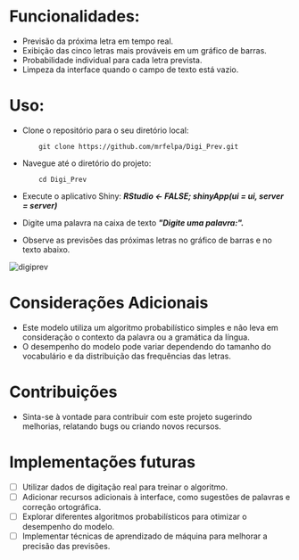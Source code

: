 # Funcionalidades:

- Previsão da próxima letra em tempo real.
- Exibição das cinco letras mais prováveis ​​em um gráfico de barras.
- Probabilidade individual para cada letra prevista.
- Limpeza da interface quando o campo de texto está vazio.

# Uso:

- Clone o repositório para o seu diretório local:

          git clone https://github.com/mrfelpa/Digi_Prev.git
  
- Navegue até o diretório do projeto:

          cd Digi_Prev
  
- Execute o aplicativo Shiny: ***RStudio <- FALSE; shinyApp(ui = ui, server = server)***
- Digite uma palavra na caixa de texto ***"Digite uma palavra:".***
- Observe as previsões das próximas letras no gráfico de barras e no texto abaixo.
  
![digiprev](https://github.com/mrfelpa/Digi_Prev/assets/65371336/60f65490-53fc-4ebb-b094-f1981b8fe954)

# Considerações Adicionais

- Este modelo utiliza um algoritmo probabilístico simples e não leva em consideração o contexto da palavra ou a gramática da língua.
- O desempenho do modelo pode variar dependendo do tamanho do vocabulário e da distribuição das frequências das letras.

# Contribuições

- Sinta-se à vontade para contribuir com este projeto sugerindo melhorias, relatando bugs ou criando novos recursos.

# Implementações futuras

- [ ] Utilizar dados de digitação real para treinar o algoritmo.
- [ ] Adicionar recursos adicionais à interface, como sugestões de palavras e correção ortográfica.
- [ ] Explorar diferentes algoritmos probabilísticos para otimizar o desempenho do modelo.
- [ ] Implementar técnicas de aprendizado de máquina para melhorar a precisão das previsões.
